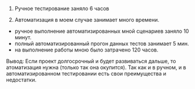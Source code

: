 1. Ручное тестирование заняло 6 часов

2. Автоматизация в моем случае занимает много времени.

- ручное выполнение автоматизированных мной сценариев заняло 10 минут.
- полный автоматизированный прогон данных тестов занимает 5 мин.
- на выполнение работы мною было затрачено 120 часов.

Вывод: Если проект долгосрочный и будет развиваться дальше, то атоматизация нужна (только так она
окупится). Так как и в ручном, и в автоматизированном тестировании есть свои преимущества и
недостатки.